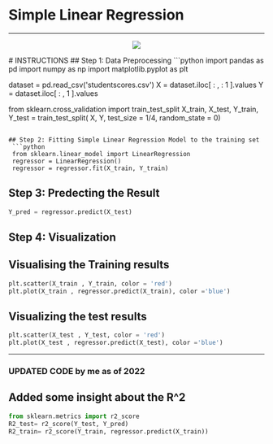 # Simple Linear Regression
***
<p align="center">
  <img src="https://github.com/Avik-Jain/100-Days-Of-ML-Code/blob/master/Info-graphs/Day%202.jpg">
</p>
# INSTRUCTIONS
## Step 1: Data Preprocessing
```python
import pandas as pd
import numpy as np
import matplotlib.pyplot as plt

dataset = pd.read_csv('studentscores.csv')
X = dataset.iloc[ : ,   : 1 ].values
Y = dataset.iloc[ : , 1 ].values

from sklearn.cross_validation import train_test_split
X_train, X_test, Y_train, Y_test = train_test_split( X, Y, test_size = 1/4, random_state = 0) 
```

## Step 2: Fitting Simple Linear Regression Model to the training set
 ```python
 from sklearn.linear_model import LinearRegression
 regressor = LinearRegression()
 regressor = regressor.fit(X_train, Y_train)
 ```
## Step 3: Predecting the Result
```python
Y_pred = regressor.predict(X_test)
```
## Step 4: Visualization 
## Visualising the Training results
```python
plt.scatter(X_train , Y_train, color = 'red')
plt.plot(X_train , regressor.predict(X_train), color ='blue')
```
## Visualizing the test results
```python
plt.scatter(X_test , Y_test, color = 'red')
plt.plot(X_test , regressor.predict(X_test), color ='blue')
``` 

***

### UPDATED CODE by me as of 2022

## Added some insight about the R^2
 ```python
from sklearn.metrics import r2_score
R2_test= r2_score(Y_test, Y_pred)
R2_train= r2_score(Y_train, regressor.predict(X_train))
 ``` 